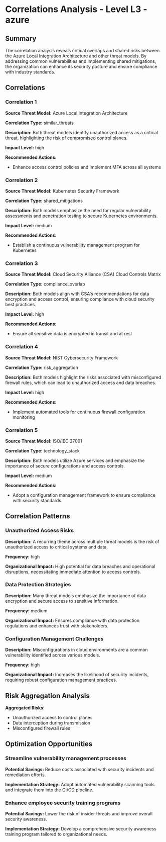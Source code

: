 # Correlations Analysis - Level L3 - azure

## Summary

The correlation analysis reveals critical overlaps and shared risks between the Azure Local Integration Architecture and other threat models. By addressing common vulnerabilities and implementing shared mitigations, the organization can enhance its security posture and ensure compliance with industry standards.

## Correlations

### Correlation 1

**Source Threat Model:** Azure Local Integration Architecture

**Correlation Type:** similar_threats

**Description:** Both threat models identify unauthorized access as a critical threat, highlighting the risk of compromised control planes.

**Impact Level:** high

**Recommended Actions:**
- Enhance access control policies and implement MFA across all systems

### Correlation 2

**Source Threat Model:** Kubernetes Security Framework

**Correlation Type:** shared_mitigations

**Description:** Both models emphasize the need for regular vulnerability assessments and penetration testing to secure Kubernetes environments.

**Impact Level:** medium

**Recommended Actions:**
- Establish a continuous vulnerability management program for Kubernetes

### Correlation 3

**Source Threat Model:** Cloud Security Alliance (CSA) Cloud Controls Matrix

**Correlation Type:** compliance_overlap

**Description:** Both models align with CSA's recommendations for data encryption and access control, ensuring compliance with cloud security best practices.

**Impact Level:** high

**Recommended Actions:**
- Ensure all sensitive data is encrypted in transit and at rest

### Correlation 4

**Source Threat Model:** NIST Cybersecurity Framework

**Correlation Type:** risk_aggregation

**Description:** Both models highlight the risks associated with misconfigured firewall rules, which can lead to unauthorized access and data breaches.

**Impact Level:** high

**Recommended Actions:**
- Implement automated tools for continuous firewall configuration monitoring

### Correlation 5

**Source Threat Model:** ISO/IEC 27001

**Correlation Type:** technology_stack

**Description:** Both models utilize Azure services and emphasize the importance of secure configurations and access controls.

**Impact Level:** medium

**Recommended Actions:**
- Adopt a configuration management framework to ensure compliance with security standards

## Correlation Patterns

### Unauthorized Access Risks

**Description:** A recurring theme across multiple threat models is the risk of unauthorized access to critical systems and data.

**Frequency:** high

**Organizational Impact:** High potential for data breaches and operational disruptions, necessitating immediate attention to access controls.

### Data Protection Strategies

**Description:** Many threat models emphasize the importance of data encryption and secure access to sensitive information.

**Frequency:** medium

**Organizational Impact:** Ensures compliance with data protection regulations and enhances trust with stakeholders.

### Configuration Management Challenges

**Description:** Misconfigurations in cloud environments are a common vulnerability identified across various models.

**Frequency:** high

**Organizational Impact:** Increases the likelihood of security incidents, requiring robust configuration management practices.

## Risk Aggregation Analysis

**Aggregated Risks:**
- Unauthorized access to control planes
- Data interception during transmission
- Misconfigured firewall rules

## Optimization Opportunities

### Streamline vulnerability management processes

**Potential Savings:** Reduce costs associated with security incidents and remediation efforts.

**Implementation Strategy:** Adopt automated vulnerability scanning tools and integrate them into the CI/CD pipeline.

### Enhance employee security training programs

**Potential Savings:** Lower the risk of insider threats and improve overall security awareness.

**Implementation Strategy:** Develop a comprehensive security awareness training program tailored to organizational needs.

